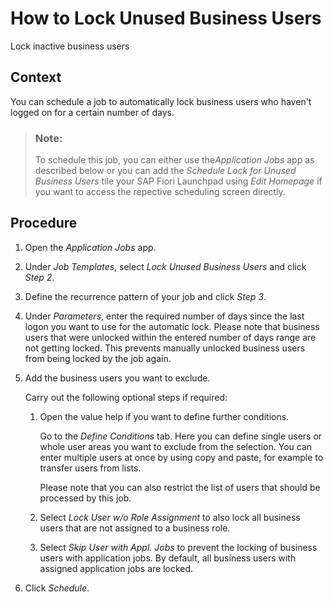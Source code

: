 <!-- loioa817aef3b51d4b0fbc4907e7adcfacd7 -->

# How to Lock Unused Business Users

Lock inactive business users



<a name="loioa817aef3b51d4b0fbc4907e7adcfacd7__HowToLockUnusedBusinessUsers_context"/>

## Context

You can schedule a job to automatically lock business users who haven't logged on for a certain number of days.

> ### Note:  
> To schedule this job, you can either use the*Application Jobs* app as described below or you can add the *Schedule Lock for Unused Business Users* tile your SAP Fiori Launchpad using *Edit Homepage* if you want to access the repective scheduling screen directly.



<a name="loioa817aef3b51d4b0fbc4907e7adcfacd7__HowToLockUnusedBusinessUsers_steps"/>

## Procedure

1.  Open the *Application Jobs* app.

2.  Under *Job Templates*, select *Lock Unused Business Users* and click *Step 2*.

3.  Define the recurrence pattern of your job and click *Step 3*.

4.  Under *Parameters*, enter the required number of days since the last logon you want to use for the automatic lock. Please note that business users that were unlocked within the entered number of days range are not getting locked. This prevents manually unlocked business users from being locked by the job again.

5.  Add the business users you want to exclude.

    Carry out the following optional steps if required:

    1.  Open the value help if you want to define further conditions.

        Go to the *Define Conditions* tab. Here you can define single users or whole user areas you want to exclude from the selection. You can enter multiple users at once by using copy and paste, for example to transfer users from lists.

        Please note that you can also restrict the list of users that should be processed by this job.

    2.  Select *Lock User w/o Role Assignment* to also lock all business users that are not assigned to a business role.
    3.  Select *Skip User with Appl. Jobs* to prevent the locking of business users with application jobs. By default, all business users with assigned application jobs are locked.

6.  Click *Schedule*.


